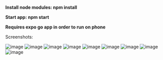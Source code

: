**Install node modules: npm install**

**Start app: npm start**

**Requires expo go app in order to run on phone**

Screenshots:

![image](https://user-images.githubusercontent.com/68152354/113427076-572b5080-93cc-11eb-84c1-32bb927cd8e6.png)
![image](https://user-images.githubusercontent.com/68152354/113427118-67433000-93cc-11eb-9ca9-0a2b22e4867d.png)
![image](https://user-images.githubusercontent.com/68152354/113427168-7de98700-93cc-11eb-8d20-d94cb81151ca.png)
![image](https://user-images.githubusercontent.com/68152354/113427283-a7a2ae00-93cc-11eb-9f32-2bc939aafaad.png)
![image](https://user-images.githubusercontent.com/68152354/113427457-f3edee00-93cc-11eb-828e-dccb7ffa67c9.png)
![image](https://user-images.githubusercontent.com/68152354/113427513-0f58f900-93cd-11eb-8fbe-3b51f447a8b2.png)
![image](https://user-images.githubusercontent.com/68152354/113427551-239cf600-93cd-11eb-89d6-209c51da4e5e.png)
![image](https://user-images.githubusercontent.com/68152354/113427593-39122000-93cd-11eb-93a1-caaf0fb96c96.png)
![image](https://user-images.githubusercontent.com/68152354/113427632-4af3c300-93cd-11eb-9c63-5a0594488b18.png)

